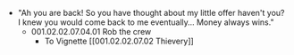 - "Ah you are back! So you have thought about my little offer haven't you? I knew you would come back to me eventually… Money always wins."
	- 001.02.02.07.04.01 Rob the crew
		- To Vignette [[001.02.02.07.02 Thievery]]